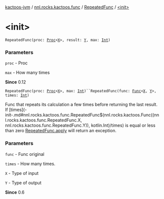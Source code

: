 [kactoos-jvm](../../index.md) / [nnl.rocks.kactoos.func](../index.md) / [RepeatedFunc](index.md) / [&lt;init&gt;](./-init-.md)

# &lt;init&gt;

`RepeatedFunc(proc: `[`Proc`](../../nnl.rocks.kactoos/-proc/index.md)`<`[`X`](index.md#X)`>, result: `[`Y`](index.md#Y)`, max: `[`Int`](https://kotlinlang.org/api/latest/jvm/stdlib/kotlin/-int/index.html)`)`

### Parameters

`proc` - Proc

`max` - How many times

**Since**
0.12

`RepeatedFunc(proc: `[`Proc`](../../nnl.rocks.kactoos/-proc/index.md)`<`[`X`](index.md#X)`>, max: `[`Int`](https://kotlinlang.org/api/latest/jvm/stdlib/kotlin/-int/index.html)`)``RepeatedFunc(func: `[`Func`](../../nnl.rocks.kactoos/-func/index.md)`<`[`X`](index.md#X)`, `[`Y`](index.md#Y)`>, times: `[`Int`](https://kotlinlang.org/api/latest/jvm/stdlib/kotlin/-int/index.html)`)`

Func that repeats its calculation a few times before returning the last result.
If [times](-init-.md#nnl.rocks.kactoos.func.RepeatedFunc$<init>(nnl.rocks.kactoos.Func((nnl.rocks.kactoos.func.RepeatedFunc.X, nnl.rocks.kactoos.func.RepeatedFunc.Y)), kotlin.Int)/times) is equal or less than zero [RepeatedFunc.apply](apply.md) will return an exception.

### Parameters

`func` - Func original

`times` - How many times.

`X` - Type of input

`Y` - Type of output

**Since**
0.6

